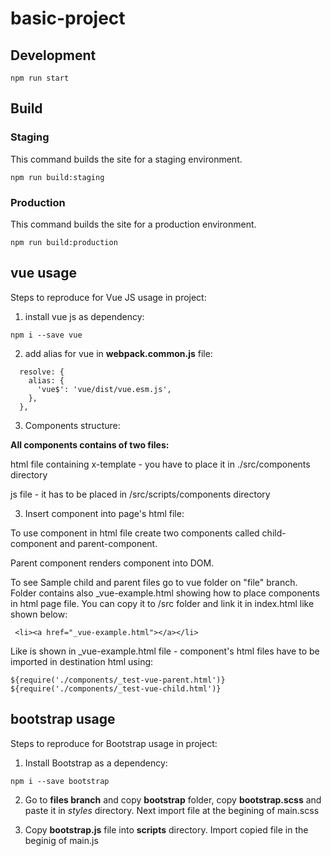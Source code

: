 # basic-project

## Development
```
npm run start
```

## Build
### Staging
This command builds the site for a staging environment.
```
npm run build:staging
```
### Production
This command builds the site for a production environment.
```
npm run build:production
```

## **vue usage**

Steps to reproduce for Vue JS usage in project:

1. install vue js as dependency:

```
npm i --save vue
```

2. add alias for vue in **webpack.common.js** file:

```
  resolve: {
    alias: {
      'vue$': 'vue/dist/vue.esm.js',
    },
  },
```

3. Components structure:

**All components contains of two files:**

html file containing x-template - you have to place it in ./src/components directory

js file - it has to be placed in /src/scripts/components directory

3. Insert component into page's html file:


To use component in html file create two components called child-component and parent-component.

Parent component renders component into DOM.

To see Sample child and parent files go to vue folder on "file" branch.
Folder contains also _vue-example.html showing how to place components in html page file. You can copy it to /src folder and link it in index.html like shown below:

```
 <li><a href="_vue-example.html"></a></li>
```


Like is shown in _vue-example.html file - component's html files have to be imported in destination html using:

```
${require('./components/_test-vue-parent.html')}
${require('./components/_test-vue-child.html')}
```

## **bootstrap usage**

Steps to reproduce for Bootstrap usage in project:

1. Install Bootstrap as a dependency: 

```
npm i --save bootstrap
```

2. Go to **files branch** and copy **bootstrap** folder, copy **bootstrap.scss** and paste it in *styles* directory. Next import file at the begining of main.scss

3. Copy **bootstrap.js** file into **scripts** directory. Import copied file in the beginig of main.js


